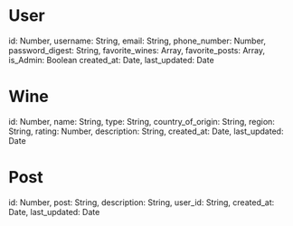 # User
id: Number,
username: String,
email: String,
phone_number: Number,
password_digest: String,
favorite_wines: Array,
favorite_posts: Array,
is_Admin: Boolean
created_at: Date,
last_updated: Date

# Wine
id: Number,
name: String,
type: String,
country_of_origin: String,
region: String,
rating: Number,
description: String,
created_at: Date,
last_updated: Date

# Post
id: Number,
post: String,
description: String,
user_id: String,
created_at: Date,
last_updated: Date
